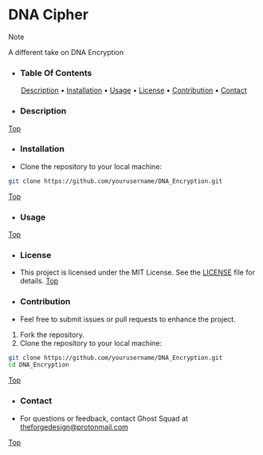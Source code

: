 <p ![GitHub Repo stars](https://img.shields.io/github/stars/BHQST/DNA_Encryption)
![GitHub forks](https://img.shields.io/github/forks/BHQST/DNA_Encryption)
![GitHub watchers](https://img.shields.io/github/watchers/BHQST/DNA_Encryption)
![GitHub branch status](https://img.shields.io/github/checks-status/BHQST/DNA_Encryption/main)
![GitHub contributors](https://img.shields.io/github/contributors-anon/BHQST/DNA_Encryption)
![GitHub Downloads (all assets, all releases)](https://img.shields.io/github/downloads/BHQST/DNA_Encryption/total)
![GitHub Issues or Pull Requests](https://img.shields.io/github/issues/BHQST/DNA_Encryption)
![GitHub Issues or Pull Requests](https://img.shields.io/github/issues-pr/BHQST/DNA_Encryption)
</p>

# DNA Cipher
 > [!NOTE]
 > A different take on DNA Encryption 

 - ### Table Of Contents
<p align="center">
  <a href="#Description">Description</a> •
  <a href="#Installation">Installation</a> • 
 <a
 href="#Usage">Usage</a> •
  <a href="#License">License</a> •
  <a href="#Contribution">Contribution</a> •
<a href="#Contact">Contact</a>
</p>


 - ### Description
[Top](#Table-Of-Contents)
 - ### Installation 
  - Clone the repository to your local machine:

```bash
git clone https://github.com/yourusername/DNA_Encryption.git
```
[Top](#Table-Of-Contents)

 - ### Usage
[Top](#Table-Of-Contents)
 - ### License

  - This project is licensed under the MIT License. See the [LICENSE](LINCENSE) file for details.
[Top](#Table-Of-Contents)

 - ### Contribution
  - Feel free to submit issues or pull requests to enhance the project.

  1. Fork the repository.
  2. Clone the repository to your local machine:
```bash
git clone https://github.com/yourusername/DNA_Encryption.git
cd DNA_Encryption 
```
[Top](#Table-Of-Contents)


 - ### Contact
  - For questions or feedback, contact Ghost Squad at theforgedesign@protonmail.com

[Top](#Table-Of-Contents)
